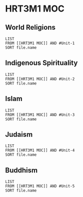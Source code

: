 # HRT3M1 MOC

## World Religions
```dataview
LIST
FROM [[HRT3M1 MOC]] AND #Unit-1
SORT file.name
```
## Indigenous Spirituality
```dataview
LIST
FROM [[HRT3M1 MOC]] AND #Unit-2
SORT file.name
```

## Islam
```dataview
LIST
FROM [[HRT3M1 MOC]] AND #Unit-3
SORT file.name
```
## Judaism
```dataview
LIST
FROM [[HRT3M1 MOC]] AND #Unit-4
SORT file.name
```
## Buddhism
```dataview
LIST
FROM [[HRT3M1 MOC]] AND #Unit-5
SORT file.name
```